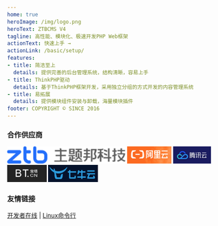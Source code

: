 ```yaml
---
home: true
heroImage: /img/logo.png
heroText: ZTBCMS V4
tagline: 高性能、模块化、极速开发PHP Web框架
actionText: 快速上手 →
actionLink: /basic/setup/
features:
- title: 简洁至上
  details: 提供完善的后台管理系统，结构清晰，容易上手
- title: ThinkPHP驱动
  details: 基于ThinkPHP框架开发，采用独立分组的方式开发的内容管理系统
- title: 易拓展
  details: 提供模块组件安装与卸载，海量模块插件
footer: COPYRIGHT © SINCE 2016
---
```


### 合作供应商

<a href="https://www.zhutibang.cn"><img src="./img_zhutiabng.png" style="height: 40px"></a>
<a href="https://www.aliyun.com/minisite/goods?userCode=i3y41dsk"><img src="./img_aliyun.png" style="height: 40px"></a>
<a href="https://curl.qcloud.com/eBYweamd"><img src="./img_tencent_cloud.jpg" style="height: 40px"></a>
<a href="https://www.bt.cn/?invite_code=MV9xcml5enc="><img src="./img_bt.png" style="height: 40px"></a>
<a href="https://portal.qiniu.com/signup?code=1h5fdum9dyez6"><img src="./img_qiniu.png" style="height: 40px"></a>


### 友情链接

[开发者在线](http://www.devonline.net) | [Linux命令行](http://linux.devonline.net)
